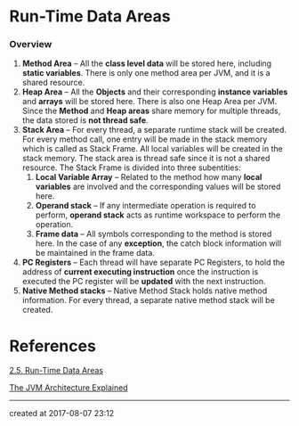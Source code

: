 # Run-Time Data Areas

### Overview

1. **Method Area** – All the **class level data** will be stored here, including **static variables**. There is only one method area per JVM, and it is a shared resource.
2. **Heap Area** – All the **Objects** and their corresponding **instance variables** and **arrays** will be stored here. There is also one Heap Area per JVM. Since the **Method** and **Heap areas** share memory for multiple threads, the data stored is **not thread safe**.
3. **Stack Area** – For every thread, a separate runtime stack will be created. For every method call, one entry will be made in the stack memory which is called as Stack Frame. All local variables will be created in the stack memory. The stack area is thread safe since it is not a shared resource. The Stack Frame is divided into three subentities:   
   1. **Local Variable Array** – Related to the method how many **local variables** are involved and the corresponding values will be stored here.
   2. **Operand stack** – If any intermediate operation is required to perform, **operand stack** acts as runtime workspace to perform the operation.
   3. **Frame data** – All symbols corresponding to the method is stored here. In the case of any **exception**, the catch block information will be maintained in the frame data.
4. **PC Registers** – Each thread will have separate PC Registers, to hold the address of **current executing instruction** once the instruction is executed the PC register will be **updated** with the next instruction.
5. **Native Method stacks** – Native Method Stack holds native method information. For every thread, a separate native method stack will be created.







# References

[2.5. Run-Time Data Areas](http://docs.oracle.com/javase/specs/jvms/se8/html/jvms-2.html#jvms-2.5)

[The JVM Architecture Explained](https://dzone.com/articles/jvm-architecture-explained)

---

created at 2017-08-07 23:12
